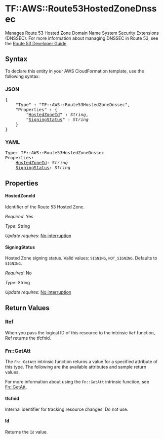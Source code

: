 # TF::AWS::Route53HostedZoneDnssec

Manages Route 53 Hosted Zone Domain Name System Security Extensions (DNSSEC). For more information about managing DNSSEC in Route 53, see the [Route 53 Developer Guide](https://docs.aws.amazon.com/Route53/latest/DeveloperGuide/dns-configuring-dnssec.html).

## Syntax

To declare this entity in your AWS CloudFormation template, use the following syntax:

### JSON

<pre>
{
    "Type" : "TF::AWS::Route53HostedZoneDnssec",
    "Properties" : {
        "<a href="#hostedzoneid" title="HostedZoneId">HostedZoneId</a>" : <i>String</i>,
        "<a href="#signingstatus" title="SigningStatus">SigningStatus</a>" : <i>String</i>
    }
}
</pre>

### YAML

<pre>
Type: TF::AWS::Route53HostedZoneDnssec
Properties:
    <a href="#hostedzoneid" title="HostedZoneId">HostedZoneId</a>: <i>String</i>
    <a href="#signingstatus" title="SigningStatus">SigningStatus</a>: <i>String</i>
</pre>

## Properties

#### HostedZoneId

Identifier of the Route 53 Hosted Zone.

_Required_: Yes

_Type_: String

_Update requires_: [No interruption](https://docs.aws.amazon.com/AWSCloudFormation/latest/UserGuide/using-cfn-updating-stacks-update-behaviors.html#update-no-interrupt)

#### SigningStatus

Hosted Zone signing status. Valid values: `SIGNING`, `NOT_SIGNING`. Defaults to `SIGNING`.

_Required_: No

_Type_: String

_Update requires_: [No interruption](https://docs.aws.amazon.com/AWSCloudFormation/latest/UserGuide/using-cfn-updating-stacks-update-behaviors.html#update-no-interrupt)

## Return Values

### Ref

When you pass the logical ID of this resource to the intrinsic `Ref` function, Ref returns the tfcfnid.

### Fn::GetAtt

The `Fn::GetAtt` intrinsic function returns a value for a specified attribute of this type. The following are the available attributes and sample return values.

For more information about using the `Fn::GetAtt` intrinsic function, see [Fn::GetAtt](https://docs.aws.amazon.com/AWSCloudFormation/latest/UserGuide/intrinsic-function-reference-getatt.html).

#### tfcfnid

Internal identifier for tracking resource changes. Do not use.

#### Id

Returns the <code>Id</code> value.

